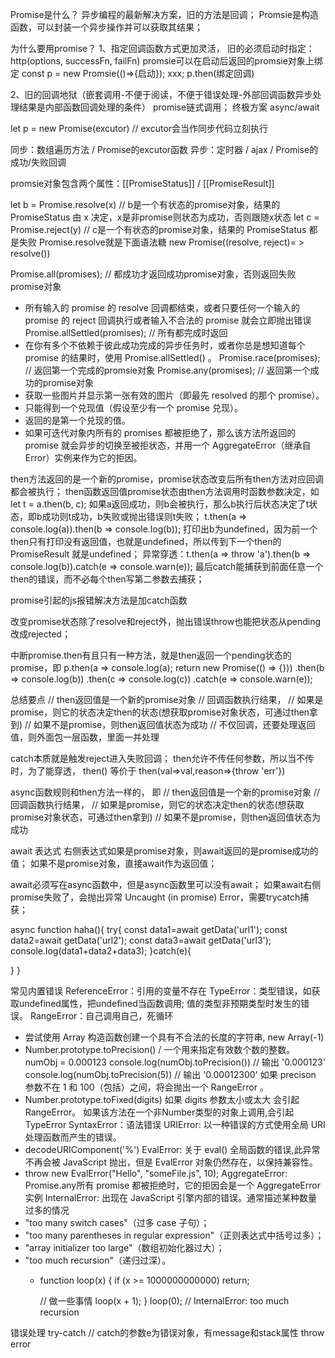 Promise是什么？
异步编程的最新解决方案，旧的方法是回调；
Promsie是构造函数，可以封装一个异步操作并可以获取其结果；

为什么要用promise？
1、指定回调函数方式更加灵活，
旧的必须启动时指定：http(options, successFn, failFn)
promsie可以在启动后返回的promsie对象上绑定
const p = new Promsie(()=>{启动});
xxx;
p.then(绑定回调)

2、旧的回调地狱（嵌套调用-不便于阅读，不便于错误处理-外部回调函数异步处理结果是内部函数回调处理的条件）
promise链式调用；
终极方案 async/await

let p = new Promise(excutor) // excutor会当作同步代码立刻执行

同步：数组遍历方法 / Promise的excutor函数
异步：定时器 / ajax / Promise的成功/失败回调

promsie对象包含两个属性：[[PromiseStatus]] / [[PromiseResult]]

let b = Promise.resolve(x) // b是一个有状态的promise对象，结果的 PromiseStatus 由 x 决定，x是非promise则状态为成功，否则跟随x状态
let c = Promise.reject(y)  // c是一个有状态的promise对象，结果的 PromiseStatus 都是失败
Promise.resolve就是下面语法糖
new Promise((resolve, reject)= > resolve())

Promise.all(promises); // 都成功才返回成功promise对象，否则返回失败promise对象
- 所有输入的 promise 的 resolve 回调都结束，或者只要任何一个输入的 promise 的 reject 回调执行或者输入不合法的 promise 就会立即抛出错误
Promise.allSettled(promises); // 所有都完成时返回
- 在你有多个不依赖于彼此成功完成的异步任务时，或者你总是想知道每个 promise 的结果时，使用 Promise.allSettled() 。
Promise.race(promises); // 返回第一个完成的promsie对象
Promise.any(promises); // 返回第一个成功的promise对象
- 获取一些图片并显示第一张有效的图片（即最先 resolved 的那个 promise）。
- 只能得到一个兑现值（假设至少有一个 promise 兑现）。
- 返回的是第一个兑现的值。
- 如果可迭代对象内所有的 promises 都被拒绝了，那么该方法所返回的 promise 就会异步的切换至被拒状态，并用一个 AggregateError（继承自 Error）实例来作为它的拒因。

then方法返回的是一个新的promise，promise状态改变后所有then方法对应回调都会被执行；
then函数返回值promise状态由then方法调用时函数参数决定，如
let t = a.then(b, c);
如果a返回成功，则b会被执行，那么b执行后状态决定了t状态，即b成功则t成功，b失败或抛出错误则t失败；
t.then(a => console.log(a)).then(b => console.log(b));
打印出b为undefined，因为前一个then只有打印没有返回值，也就是undefined，所以传到下一个then的 PromiseResult 就是undefined；
异常穿透：t.then(a => throw 'a').then(b => console.log(b)).catch(e => console.warn(e));
最后catch能捕获到前面任意一个then的错误，而不必每个then写第二参数去捕获；

promise引起的js报错解决方法是加catch函数

改变promise状态除了resolve和reject外，抛出错误throw也能把状态从pending改成rejected；

中断promise.then有且只有一种方法，就是then返回一个pending状态的promise，即
p.then(a => console.log(a); return new Promise(() => {}))
 .then(b => console.log(b))
 .then(c => console.log(c))
 .catch(e => console.warn(e));



总结要点
    // then返回值是一个新的promise对象
    // 回调函数执行结果，
    // 如果是promise，则它的状态决定then的状态(想获取promise对象状态，可通过then拿到)
    // 如果不是promise，则then返回值状态为成功
  // 不仅回调，还要处理返回值，则外面包一层函数，里面一并处理

  catch本质就是触发reject进入失败回调；
  then允许不传任何参数，所以当不传时，为了能穿透，
  then() 等价于
  then(val=>val,reason=>{throw 'err'})

async函数规则和then方法一样的，
即
    // then返回值是一个新的promise对象
    // 回调函数执行结果，
    // 如果是promise，则它的状态决定then的状态(想获取promise对象状态，可通过then拿到)
    // 如果不是promise，则then返回值状态为成功


await 表达式
右侧表达式如果是promise对象，则await返回的是promise成功的值；
如果不是promise对象，直接await作为返回值；

await必须写在async函数中，但是async函数里可以没有await；
如果await右侧promise失败了，会抛出异常 Uncaught (in promise) Error，需要trycatch捕获；

async function haha(){
  try{
    const data1=await getData('url1');
    const data2=await getData('url2');
    const data3=await getData('url3');
    console.log(data1+data2+data3);
  }catch(e){

  }
}

常见内置错误
ReferenceError：引用的变量不存在
TypeError：类型错误，如获取undefined属性，把undefined当函数调用; 值的类型非预期类型时发生的错误。
RangeError：自己调用自己，死循环
- 尝试使用 Array 构造函数创建一个具有不合法的长度的字符串, new Array(-1)
- Number.prototype.toPrecision() / 一个用来指定有效数个数的整数。
  numObj = 0.000123
  console.log(numObj.toPrecision())    // 输出 '0.000123'
  console.log(numObj.toPrecision(5))   // 输出 '0.00012300'
  如果 precison 参数不在 1 和 100（包括）之间，将会抛出一个 RangeError 。
- Number.prototype.toFixed(digits)
  如果 digits 参数太小或太大 会引起 RangeError。
  如果该方法在一个非Number类型的对象上调用,会引起 TypeError
SyntaxError：语法错误
URIError: 以一种错误的方式使用全局 URI 处理函数而产生的错误。
- decodeURIComponent('%')
EvalError: 关于 eval() 全局函数的错误,此异常不再会被 JavaScript 抛出，但是 EvalError 对象仍然存在，以保持兼容性。
- throw new EvalError("Hello", "someFile.js", 10);
AggregateError: Promise.any所有 promise 都被拒绝时，它的拒因会是一个 AggregateError 实例
InternalError: 出现在 JavaScript 引擎内部的错误。通常描述某种数量过多的情况
- "too many switch cases"（过多 case 子句）；
- "too many parentheses in regular expression"（正则表达式中括号过多）；
- "array initializer too large"（数组初始化器过大）；
- "too much recursion"（递归过深）。
  - function loop(x) {
      if (x >= 1000000000000) return;

      // 做一些事情
      loop(x + 1);
    }
    loop(0);
    // InternalError: too much recursion


错误处理
try-catch // catch的参数e为错误对象，有message和stack属性
throw error
